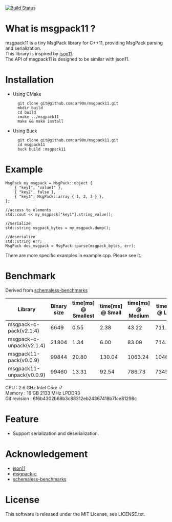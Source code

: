 [![Build Status](https://travis-ci.org/ar90n/msgpack11.svg?branch=master)](https://travis-ci.org/ar90n/msgpack11)

What is msgpack11 ?
===============

msgpack11 is a tiny MsgPack library for C++11, providing MsgPack parsing and serialization.  
This library is inspired by [json11](https://github.com/dropbox/json11).  
The API of msgpack11 is designed to be similar with json11.

Installation
===============
* Using CMake

        git clone git@github.com:ar90n/msgpack11.git
        mkdir build
        cd build
        cmake ../msgpack11
        make && make install

* Using Buck

        git clone git@github.com:ar90n/msgpack11.git
        cd msgpack11
        buck build :msgpack11

Example
===============

    MsgPack my_msgpack = MsgPack::object {
        { "key1", "value1" },
        { "key2", false },
        { "key3", MsgPack::array { 1, 2, 3 } },
    };

    //access to elements
    std::cout << my_msgpack["key1"].string_value();

    //serialize
    std::string msgpack_bytes = my_msgpack.dump();

    //deserialize
    std::string err;
    MsgPack des_msgpack = MsgPack::parse(msgpack_bytes, err);

There are more specific examples in example.cpp.
Please see it.

Benchmark
===============
Derived from [schemaless-benchmarks](https://github.com/ludocode/schemaless-benchmarks)

| Library | Binary size | time[ms] @ Smallest | time[ms] @ Small | time[ms] @ Medium | time[ms] @ Large | time[ms] @ Largest |
|----|----|----|----|----|----|----|
| msgpack-c-pack(v2.1.4) | 6649 | 0.55 | 2.38 | 43.22 | 711.75 | 8748.20 |
| msgpack-c-unpack(v2.1.4) | 21804 | 1.34 | 6.00 | 83.09 | 714.64 | 11192.32 |
| msgpack11-pack(v0.0.9) | 99844 | 20.80 | 130.04 | 1063.24 | 10466.65 | 136640.99 |
| msgpack11-unpack(v0.0.9) | 99460 | 13.31 | 92.54 | 786.73 | 7345.43 | 99119.56 |

CPU : 2.6 GHz Intel Core i7  
Memory : 16 GB 2133 MHz LPDDR3  
Git revision : 6f6b4302b68b3c88312eb24367418b7fce81298c

Feature
===============
* Support serialization and deserialization.

Acknowledgement
===============
* [json11](https://github.com/dropbox/json11)
* [msgpack-c](https://github.com/msgpack/msgpack-c)
* [schemaless-benchmarks](https://github.com/ludocode/schemaless-benchmarks)

License
===============
This software is released under the MIT License, see LICENSE.txt.
